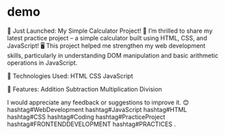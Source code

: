 # demo
🚀 Just Launched: My Simple Calculator Project! 🚀
I’m thrilled to share my latest practice project – a simple calculator built using HTML, CSS, and JavaScript! 🖥️ This project helped me strengthen my web development skills, particularly in understanding DOM manipulation and basic arithmetic operations in JavaScript.

🔧 Technologies Used:
HTML
CSS
JavaScript

🔢 Features:
Addition
Subtraction
Multiplication
Division

I would appreciate any feedback or suggestions to improve it. 😊
hashtag#WebDevelopment hashtag#JavaScript hashtag#HTML hashtag#CSS hashtag#Coding hashtag#PracticeProject 
hashtag#FRONTENDDEVELOPMENT hashtag#PRACTICES .

